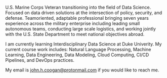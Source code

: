 U.S. Marine Corps Veteran transitioning into the field of Data Science. Focused on
data driven solutions at the intersection of policy, security, and defense. Teamoriented,
adaptable professional bringing seven years experience across the military
enterprise including leading small autonomous teams, conducting large scale
logistics, and working jointly with the U.S. State Department to meet national
objectives abroad.

I am currently learning Interdisciplinary Data Science at Duke Univerity. My current course work includes: Natural Language Processing, Machine Learning, Data Engineering, Data Modeling, Cloud Computing, CI/CD Pipelines, and DevOps practices. 

My email is john.h.coogan@protonmail.com if you would like to reach me. 

<!---
johncoogan53/johncoogan53 is a ✨ special ✨ repository because its `README.md` (this file) appears on your GitHub profile.
You can click the Preview link to take a look at your changes.
--->
 
